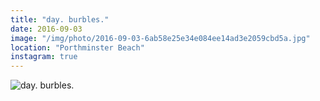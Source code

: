 ```yaml
---
title: "day. burbles."
date: 2016-09-03
image: "/img/photo/2016-09-03-6ab58e25e34e084ee14ad3e2059cbd5a.jpg"
location: "Porthminster Beach"
instagram: true
---
```


![day. burbles.](/img/photo/2016-09-03-6ab58e25e34e084ee14ad3e2059cbd5a.jpg)
